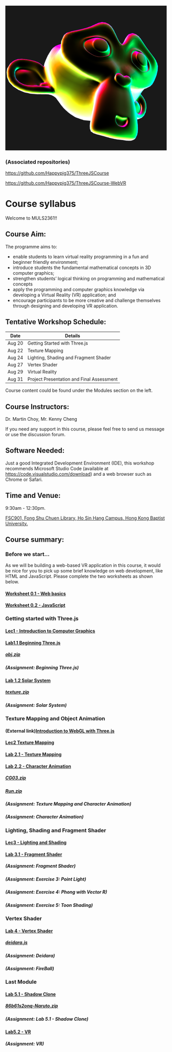 ![Icon](course_image/Screen%20Shot%202018-04-17%20at%207.22.04%20PM.png)

### (Associated repositories)

https://github.com/Happypig375/ThreeJSCourse

https://github.com/Happypig375/ThreeJSCourse-WebVR

# Course syllabus

Welcome to MULS2361!!

## Course Aim:

The programme aims to:

- enable students to learn virtual reality programming in a fun and beginner friendly environment;
- introduce students the fundamental mathematical concepts in 3D computer graphics;
- strengthen students’ logical thinking on programming and mathematical concepts
- apply the programming and computer graphics knowledge via developing a Virtual Reality (VR) application; and
- encourage participants to be more creative and challenge themselves through designing and developing VR application.
## Tentative Workshop Schedule:

Date|Details
----|-------
Aug 20|Getting Started with Three.js
Aug 22|Texture Mapping
Aug 24|Lighting, Shading and Fragment Shader
Aug 27|Vertex Shader
Aug 29|Virtual Reality
Aug 31|Project Presentation and Final Assessment

Course content could be found under the Modules section on the left.

## Course Instructors:

Dr. Martin Choy, Mr. Kenny Cheng

If you need any support in this course, please feel free to send us message or use the discussion forum.

## Software Needed:

Just a good Integrated Development Environment (IDE), this workshop recommends Microsoft Studio Code (available at https://code.visualstudio.com/download) and a web browser such as Chrome or Safari.

## Time and Venue:

9:30am - 12:30pm.

[FSC901, Fong Shu Chuen Library, Ho Sin Hang Campus, Hong Kong Baptist University.](https://maps.google.com/maps?q=fong%20Shu%20Chuen%20library&t=&z=17&ie=UTF8&iwloc=&output=notembed)

## Course summary:
 
###  Before we start...
As we will be building a web-based VR application in this course, it would be nice for you to pick up some brief knowledge on web development, like HTML and JavaScript.
Please complete the two worksheets as shown below.
#### [Worksheet 0.1 - Web basics](WS%200.1%20-%20Web%20basics.html)
#### [Worksheet 0.2 - JavaScript](WS%200.2%20-%20JavaScript.html)

### Getting started with Three.js
#### [Lec1 - Introduction to Computer Graphics](MUSL2361%20-%20Lec1.pdf)
#### [Lab1.1 Beginning Three.js](MUSL2361%20-%20Lab1.1-1.html)
##### [obj.zip](obj.zip)
##### (Assignment: Beginning Three.js)
#### [Lab 1.2 Solar System](MUSL2361%20-%20Lab%201.2.html)
##### [texture.zip](texture.zip)
##### (Assignment: Solar System)

### Texture Mapping and Object Animation
#### (External link)[Introduction to WebGL with Three.js](http://davidscottlyons.com/threejs-intro/)
#### [Lec2 Texture Mapping](MUSL2361%20-%20Lec2.pdf)
#### [Lab 2.1 - Texture Mapping](MUSL2361%20-%20Lab%202.1.html)
#### [Lab 2.2 - Character Animation](MUSL2361%20-%20Lab%202.2-3.html)
##### [CG03.zip](CG03.zip)
##### [Run.zip](Run.zip)
##### (Assignment: Texture Mapping and Character Animation)
##### (Assignment: Character Animation)

### Lighting, Shading and Fragment Shader
#### [Lec3 - Lighting and Shading](MUSL2361%20-%20Lec3-1.pdf)
#### [Lab 3.1 - Fragment Shader](MUSL2361%20-%20Lab%203.1.html)
##### (Assignment: Fragment Shader)
##### (Assignment: Exercise 3: Point Light)
##### (Assignment: Exercise 4: Phong with Vector R)
##### (Assignment: Exercise 5: Toon Shading)

### Vertex Shader
#### [Lab 4 - Vertex Shader](MUSL2361%20-%20Lab%204.html)
##### [deidara.js](deidara.js)
##### (Assignment: Deidara)
##### (Assignment: FireBall)

### Last Module
#### [Lab 5.1 - Shadow Clone](MUSL2361%20-%20Lab05.1-2.html)
##### [86b61s2onq-Naruto.zip](86b61s2onq-Naruto.zip)
##### (Assignment: Lab 5.1 - Shadow Clone)
#### [Lab5.2 - VR](MUSL2361%20-%20Lab5.2.html)
##### (Assignment: VR)
